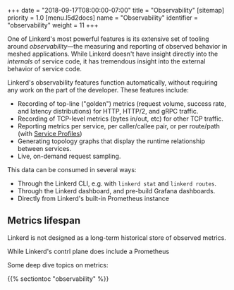 +++
date = "2018-09-17T08:00:00-07:00"
title = "Observability"
[sitemap]
  priority = 1.0
[menu.l5d2docs]
  name = "Observability"
  identifier = "observability"
  weight = 11
+++

One of Linkerd's most powerful features is its extensive set of tooling around
*observability*&mdash;the measuring and reporting of observed behavior in
meshed applications. While Linkerd doesn't have insight directly into the
*internals* of service code, it has tremendous insight into the external
behavior of service code.

Linkerd's observability features function automatically, without requiring any
work on the part of the developer. These features include:

* Recording of top-line ("golden") metrics (request volume, success rate, and latency distributions) for HTTP, HTTP/2, and gRPC traffic.
* Recording of TCP-level metrics (bytes in/out, etc) for other TCP traffic.
* Reporting metrics per service, per caller/callee pair, or per route/path (with [Service Profiles](../service-profiles))
* Generating topology graphs that display the runtime relationship between services.
* Live, on-demand request sampling.

This data can be consumed in several ways:

* Through the Linkerd CLI, e.g. with `linkerd stat` and `linkerd routes`.
* Through the Linkerd dashboard, and pre-build Grafana dashboards.
* Directly from Linkerd's built-in Prometheus instance

## Metrics lifespan

Linkerd is not designed as a long-term historical store of observed metrics.

While Linkerd's contrl plane does include a Prometheus




Some deep dive topics on metrics:

{{% sectiontoc "observability" %}}
